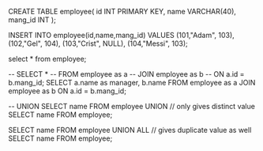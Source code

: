 CREATE TABLE employee(
id INT PRIMARY KEY,
name VARCHAR(40),
mang_id INT
);

INSERT INTO employee(id,name,mang_id)
VALUES
(101,"Adam", 103),
(102,"Gel", 104),
(103,"Crist", NULL),
(104,"Messi", 103);

select * from employee;

-- SELECT *
-- FROM employee as a
-- JOIN employee as b
-- ON a.id = b.mang_id;
SELECT a.name as manager, b.name
FROM employee as a
JOIN employee as b
ON a.id = b.mang_id;

-- UNION
SELECT name FROM employee
UNION  // only gives distinct value
SELECT name FROM employee;

SELECT name FROM employee
UNION ALL //  gives duplicate value as well
SELECT name FROM employee;